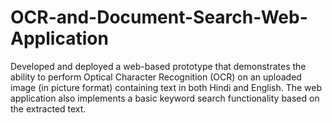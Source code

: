 # OCR-and-Document-Search-Web-Application
Developed and deployed  a web-based prototype that demonstrates the ability to perform Optical Character Recognition (OCR) on an uploaded image (in picture format) containing text in both  Hindi and English. The web application also implements a basic keyword search functionality based on the extracted text.
